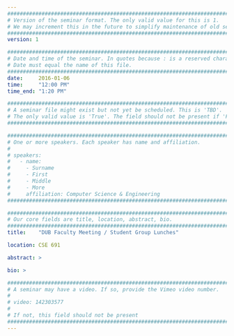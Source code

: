 ```yaml
---
################################################################################
# Version of the seminar format. The only valid value for this is 1. 
# We may increment this in the future to simplify maintenance of old seminars.
################################################################################
version: 1

################################################################################
# Date and time of the seminar. In quotes because : is a reserved character.
# Date must equal the name of this file.
################################################################################
date:     2016-01-06
time:     "12:00 PM"
time_end: "1:20 PM"

################################################################################
# A seminar file might exist but not yet be scheduled. This is 'TBD'. 
# The only valid value is 'True'. The field should not be present if 'False'.
################################################################################

################################################################################
# One or more speakers. Each speaker has name and affiliation.
#
# speakers:
#   - name: 
#     - Surname
#     - First
#     - Middle
#     - More
#     affiliation: Computer Science & Engineering 
################################################################################

################################################################################
# Our core fields are title, location, abstract, bio.
################################################################################
title:    "DUB Faculty Meeting / Student Group Lunches"

location: CSE 691

abstract: >

bio: >

################################################################################
# A seminar may have a video. If so, provide the Vimeo video number.
#
# video: 142303577
#
# If not, this field should not be present 
################################################################################
---
```

